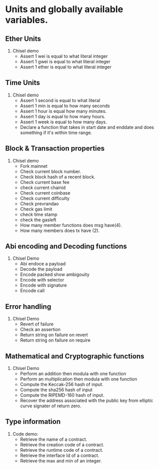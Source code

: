 # Units and globally available variables.
## Ether Units
1. Chisel demo
    - Assert 1 wei is equal to what literal integer
    - Assert 1 gwei is equal to what literal integer
    - Assert 1 ether is equal to what literal integer

## Time Units
1. Chisel demo
    - Assert 1 second is equal to what literal
    - Assert 1 min is equal to how many seconds
    - Assert 1 hour is equal how many minutes.
    - Assert 1 day is equal to how many hours.
    - Assert 1 week is equal to how many days.
    - Declare a function that takes in start date and enddate and does something if it's within time range.

## Block & Transaction properties 
1. Chisel demo
    - Fork mainnet
    - Check current block number. 
    - Check block hash of a recent block.
    - Check current base fee
    - check current chainid
    - Check current coinbase
    - Check current difficulty 
    - Check prevrandao 
    - Check gas limit
    - check time stamp
    - check the gasleft 
    - How many member functions does msg have(4). 
    - How many members does tx have (2).

## Abi encoding and Decoding functions
1. Chisel Demo
    - Abi endoce a payload 
    - Decode the payload 
    - Encode packed show ambigouity
    - Encode with selector
    - Encode with signature
    - Encode call 

## Error handling
1. Chisel Demo
    - Revert of failure
    - Check an assertion
    - Return string on failure on revert
    - Return string on failure on require

## Mathematical and Cryptographic functions 
1. Chisel Demo
    - Perform an addition then modula with one function 
    - Perform an multiplication then modula with one function 
    - Compute the Keccak-256 hash of input.
    - Compute the sha256 hash of input
    - Compute the RIPEMD-160 hash of input.
    - Recover the address associated with the public key from elliptic curve signater of return zero.

## Type information 
1. Code demo:
    - Retrieve the name of a contract.
    - Retrieve the creation code of a contract.
    - Retrieve the runtime code of a contract. 
    - Retrieve the interface Id of a contract. 
    - Retrieve the max and min of an integer. 
